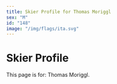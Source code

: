 ```yaml
---
title: Skier Profile for Thomas Moriggl
sex: "M"
id: "148"
image: "/img/flags/ita.svg" 
---
```


# Skier Profile

This page is for: Thomas Moriggl.
    